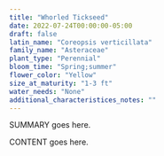 ```yaml
---
title: "Whorled Tickseed"
date: 2022-07-24T00:00:00-05:00
draft: false
latin_name: "Coreopsis verticillata"
family_name: "Asteraceae"
plant_type: "Perennial"
bloom_time: "Spring;summer"
flower_color: "Yellow"
size_at_maturity: "1-3 ft"
water_needs: "None"
additional_characteristices_notes: ""
---
```


SUMMARY goes here.

<!--more-->

CONTENT goes here.